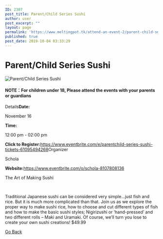```yaml
---
ID: 2307
post_title: Parent/Child Series Sushi​
author: user
post_excerpt: ""
layout: page
permalink: 'https://www.meltingpot.tk/attend-an-event-2/parent-child-series-sushi%e2%80%8b/'
published: true
post_date: 2019-10-04 03:33:29
---
```

<h1> <strong>Parent/Child Series Sushi​</strong></h1>		
										<img src="http://www.meltingpot.tk/wp-content/uploads/2019/10/2108_image-150x150.jpg" title="Parent/Child Series Sushi" alt="Parent/Child Series Sushi" />											
		<h4><strong>NOTE：For children under 18, Please attend the events with your parents or guardians</strong></h4>Details<strong>Date:</strong><p>November 16</p><strong>Time:</strong><p>12:00 pm - 02:00 pm</p><strong>Click to Register:</strong><a href="https://www.eventbrite.com/e/parentchild-series-sushi-tickets-61095494268">https://www.eventbrite.com/e/parentchild-series-sushi-tickets-61095494268</a>Organizer<p>Schola</p><p><strong>Website:</strong><a href="https://www.eventbrite.com/o/schola-8107808136">https://www.eventbrite.com/o/schola-8107808136</a></p>		
		<p>The Art of Making Sushi  </p><p> </p><p>Traditional Japanese sushi can be considered very simple…just fish and rice. But it is much more complicated than that. Join us as we explore the proper way to make sushi rice, how to choose and cut different types of fish and how to make the basic sushi styles; Nigirizushi or ‘hand-pressed’ and two different rolls – Maki and Uramaki. Of course, we’ll turn you lose to create your own sushi creations! $49.99   </p>		
			<a href="https://www.meltingpot.tk/attend-an-event-2/" role="button">
						Go Back
					</a>